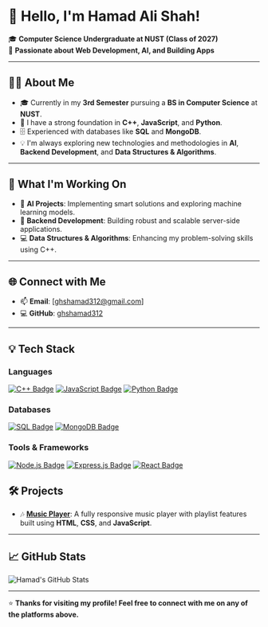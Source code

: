 # 👋 Hello, I'm Hamad Ali Shah!

🎓 **Computer Science Undergraduate at NUST (Class of 2027)**  
🚀 **Passionate about Web Development, AI, and Building Apps**

---

## 🧑‍💻 About Me
- 🎓 Currently in my **3rd Semester** pursuing a **BS in Computer Science** at **NUST**.
- 🌟 I have a strong foundation in **C++**, **JavaScript**, and **Python**.
- 🗄️ Experienced with databases like **SQL** and **MongoDB**.
- 💡 I'm always exploring new technologies and methodologies in **AI**, **Backend Development**, and **Data Structures & Algorithms**.

---

## 🔭 What I'm Working On
- 🤖 **AI Projects**: Implementing smart solutions and exploring machine learning models.
- 🔗 **Backend Development**: Building robust and scalable server-side applications.
- 💻 **Data Structures & Algorithms**: Enhancing my problem-solving skills using C++.

---

## 🌐 Connect with Me
- 📫 **Email**: [ghshamad312@gmail.com]
- 💻 **GitHub**: [ghshamad312](https://github.com/ghshamad312)

---
## 💡 Tech Stack

### **Languages**  
<a href="https://isocpp.org/"><img src="https://img.shields.io/badge/C++-00599C?style=for-the-badge&logo=cplusplus&logoColor=white&logoWidth=20&labelColor=00599C" alt="C++ Badge"></a> 
<a href="https://developer.mozilla.org/en-US/docs/Web/JavaScript"><img src="https://img.shields.io/badge/JavaScript-F7DF1E?style=for-the-badge&logo=javascript&logoColor=black&logoWidth=20&labelColor=F7DF1E" alt="JavaScript Badge"></a>
<a href="https://www.python.org/"><img src="https://img.shields.io/badge/Python-3776AB?style=for-the-badge&logo=python&logoColor=white&logoWidth=20&labelColor=3776AB" alt="Python Badge"></a>

### **Databases**  
<a href="https://www.postgresql.org/"><img src="https://img.shields.io/badge/SQL-336791?style=for-the-badge&logo=postgresql&logoColor=white&logoWidth=20&labelColor=336791" alt="SQL Badge"></a>
<a href="https://www.mongodb.com/"><img src="https://img.shields.io/badge/MongoDB-47A248?style=for-the-badge&logo=mongodb&logoColor=white&logoWidth=20&labelColor=47A248" alt="MongoDB Badge"></a>

### **Tools & Frameworks**  
<a href="https://nodejs.org/"><img src="https://img.shields.io/badge/Node.js-339933?style=for-the-badge&logo=nodedotjs&logoColor=white&logoWidth=20&labelColor=339933" alt="Node.js Badge"></a>
<a href="https://expressjs.com/"><img src="https://img.shields.io/badge/Express.js-000000?style=for-the-badge&logo=express&logoColor=white&logoWidth=20&labelColor=000000" alt="Express.js Badge"></a>
<a href="https://reactjs.org/"><img src="https://img.shields.io/badge/React-20232A?style=for-the-badge&logo=react&logoColor=61DAFB&logoWidth=20&labelColor=20232A" alt="React Badge"></a>
## 🛠️ Projects
- 🎶 **[Music Player](https://ghshamad312.github.io/music-player-website/)**: A fully responsive music player with playlist features built using **HTML**, **CSS**, and **JavaScript**.

---

## 📈 GitHub Stats
![Hamad's GitHub Stats](https://github-readme-stats.vercel.app/api?username=ghshamad312&show_icons=true&theme=radical)

---

⭐ **Thanks for visiting my profile! Feel free to connect with me on any of the platforms above.**
